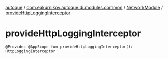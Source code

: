 [autoque](../../index.md) / [com.eakurnikov.autoque.di.modules.common](../index.md) / [NetworkModule](index.md) / [provideHttpLoggingInterceptor](./provide-http-logging-interceptor.md)

# provideHttpLoggingInterceptor

`@Provides @AppScope fun provideHttpLoggingInterceptor(): HttpLoggingInterceptor`